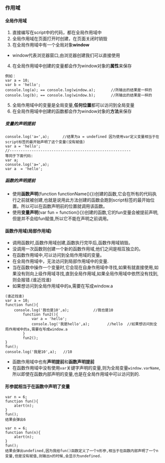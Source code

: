 ### 作用域
#### 全局作用域
1. 直接编写在script中的代码，都在全局作用域中
2. 全局作用域在页面打开时创建，在页面关闭时销毁
3. 在全局作用域中有一个全局对象**window**
- window代表浏览器窗口,由浏览器创建我们可以直接使用
4. 在全局作用域中创建的变量都会作为window对象的**属性**来保存
```
例如：
var a = 10;
var b = 'hello';
console.log(a); == console.log(window.a);       //所输出的结果是一样的
console.log(b); == console.log(window.b);       //所输出的结果是一样的
```
5. 全局作用域中的变量是全局变量,**任何位置**都可以访问到全局变量
6. 在全局作用域中创建的函数都会作为window对象的**方法**来保存
##### 变量的声明提前
```
console.log('a=',a);      //结果为a = undefined 因为使用var定义变量相当于在script标签的最开始声明了这个变量(没有赋值)
var a = 'hello';
//-------------------------------------------------------
等同于下面代码:
var a;
console.log('a=',a); 
var a  = 'hello'; 
```
##### 函数的声明提前
- 使用**函数声明**(function functionName(){})创建的函数,它会在所有的代码执行之前就被创建,也就是说用此方法创建的函数会跑到script标签的最开始位置。所以可以在函数声明前的位置就调用该函数。
- 使用**变量声明**(var fun = function(){})创建的函数,它的fun变量会被提前声明,但是并不会给fun赋值,所以它不能在声明之前调用。
#### 函数作用域(局部作用域)
- 调用函数时,函数作用域创建,函数执行完毕后,函数作用域销毁。
- 没调用一次函数则创建一个新的函数作用域,他们之间是相互独立的。
- 在函数作用域中,可以访问到全局作用域的变量。
- 在全局作用域中，无法访问到局部作用域中的变量.
- 当在函数中操作一个变量时,它会现在自身作用域中寻找,如果有就直接使用,如果没有则向上级作用域寻找,直到全局作用域,如果全局作用域中依然没有找到,则会报错.(谁近找谁)
-  如果想访问到全局作用域中的a,需要在写成window.a
```
(谁近找谁)
var a = 10;
function fun(){
    console.log('我也是10',a);           //我也是10        
        function fun2(){
            var a = 'hello';
            console.log('我是hello',a);        //hello  //如果想访问到全局作用域中的a,需要在写成window.a
        }
        fun2();
}
fun();      
console.log('我是10',a);   //10
```
- 函数作用域中也有**声明提前**和**函数声明提前**
- 在函数作用域中没有使用`var`关键字声明的变量,则为全局变量`window.varName`,所以即使在函数内部声明的变量,也是在全局作用域中可以访问到的.


#### 形参就相当于在函数中声明了变量
```
var n = 6;
function fun(){
    alert(n);
}
fun();
结果会弹出6
```
```
var n = 6;
function fun(n){
    alert(n);
}
fun();
结果会弹出undefined,因为我给fun()函数定义了一个n形参,相当于在函数内部声明了一个n变量,但是没有赋值,则输出n的时候,会显示为undefined.
```




